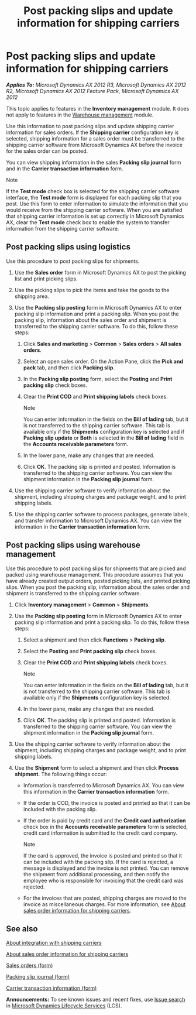 ﻿---
title: Post packing slips and update information for shipping carriers
TOCTitle: Post packing slips and update information for shipping carriers
ms:assetid: b0556c9a-0fa5-4896-8bcb-51cae2804ad5
ms:mtpsurl: https://technet.microsoft.com/en-us/library/Gg232390(v=AX.60)
ms:contentKeyID: 36058961
ms.date: 04/18/2014
mtps_version: v=AX.60
---

# Post packing slips and update information for shipping carriers 


_**Applies To:** Microsoft Dynamics AX 2012 R3, Microsoft Dynamics AX 2012 R2, Microsoft Dynamics AX 2012 Feature Pack, Microsoft Dynamics AX 2012_

This topic applies to features in the **Inventory management** module. It does not apply to features in the [Warehouse management](warehouse-management.md) module.

Use this information to post packing slips and update shipping carrier information for sales orders. If the **Shipping carrier** configuration key is selected, shipping information for a sales order must be transferred to the shipping carrier software from Microsoft Dynamics AX before the invoice for the sales order can be posted.

You can view shipping information in the sales **Packing slip journal** form and in the **Carrier transaction information** form.


> [!NOTE]
> <P>If the <STRONG>Test mode</STRONG> check box is selected for the shipping carrier software interface, the <STRONG>Test mode</STRONG> form is displayed for each packing slip that you post. Use this form to enter information to simulate the information that you would receive from the shipping carrier software. When you are satisfied that shipping carrier information is set up correctly in Microsoft Dynamics AX, clear the <STRONG>Test mode</STRONG> check box to enable the system to transfer information from the shipping carrier software.</P>



## Post packing slips using logistics

Use this procedure to post packing slips for shipments.

1.  Use the **Sales order** form in Microsoft Dynamics AX to post the picking list and print picking slips.

2.  Use the picking slips to pick the items and take the goods to the shipping area.

3.  Use the **Packing slip posting** form in Microsoft Dynamics AX to enter packing slip information and print a packing slip. When you post the packing slip, information about the sales order and shipment is transferred to the shipping carrier software. To do this, follow these steps:
    
    1.  Click **Sales and marketing** \> **Common** \> **Sales orders** \> **All sales orders**.
    
    2.  Select an open sales order. On the Action Pane, click the **Pick and pack** tab, and then click **Packing slip**.
    
    3.  In the **Packing slip posting** form, select the **Posting** and **Print packing slip** check boxes.
    
    4.  Clear the **Print COD** and **Print shipping labels** check boxes.
        

        > [!NOTE]
        > <P>You can enter information in the fields on the <STRONG>Bill of lading</STRONG> tab, but it is not transferred to the shipping carrier software. This tab is available only if the <STRONG>Shipments</STRONG> configuration key is selected and if <STRONG>Packing slip update</STRONG> or <STRONG>Both</STRONG> is selected in the <STRONG>Bill of lading</STRONG> field in the <STRONG>Accounts receivable parameters</STRONG> form.</P>

    
    5.  In the lower pane, make any changes that are needed.
    
    6.  Click **OK**. The packing slip is printed and posted. Information is transferred to the shipping carrier software. You can view the shipment information in the **Packing slip journal** form.

4.  Use the shipping carrier software to verify information about the shipment, including shipping charges and package weight, and to print shipping labels.

5.  Use the shipping carrier software to process packages, generate labels, and transfer information to Microsoft Dynamics AX. You can view the information in the **Carrier transaction information** form.

## Post packing slips using warehouse management

Use this procedure to post packing slips for shipments that are picked and packed using warehouse management. This procedure assumes that you have already created output orders, posted picking lists, and printed picking slips. When you post the packing slip, information about the sales order and shipment is transferred to the shipping carrier software.

1.  Click **Inventory management** \> **Common** \> **Shipments**.

2.  Use the **Packing slip posting** form in Microsoft Dynamics AX to enter packing slip information and print a packing slip. To do this, follow these steps:
    
    1.  Select a shipment and then click **Functions** \> **Packing slip**.
    
    2.  Select the **Posting** and **Print packing slip** check boxes.
    
    3.  Clear the **Print COD** and **Print shipping labels** check boxes.
        

        > [!NOTE]
        > <P>You can enter information in the fields on the <STRONG>Bill of lading</STRONG> tab, but it is not transferred to the shipping carrier software. This tab is available only if the <STRONG>Shipments</STRONG> configuration key is selected.</P>

    
    4.  In the lower pane, make any changes that are needed.
    
    5.  Click **OK**. The packing slip is printed and posted. Information is transferred to the shipping carrier software. You can view the shipment information in the **Packing slip journal** form.

3.  Use the shipping carrier software to verify information about the shipment, including shipping charges and package weight, and to print shipping labels.

4.  Use the **Shipment** form to select a shipment and then click **Process shipment**. The following things occur:
    
      - Information is transferred to Microsoft Dynamics AX. You can view this information in the **Carrier transaction information** form.
    
      - If the order is COD, the invoice is posted and printed so that it can be included with the packing slip.
    
      - If the order is paid by credit card and the **Credit card authorization** check box in the **Accounts receivable parameters** form is selected, credit card information is submitted to the credit card company.
        

        > [!NOTE]
        > <P>If the card is approved, the invoice is posted and printed so that it can be included with the packing slip. If the card is rejected, a message is displayed and the invoice is not printed. You can remove the shipment from additional processing, and then notify the employee who is responsible for invoicing that the credit card was rejected.</P>

    
      - For the invoices that are posted, shipping charges are moved to the invoice as miscellaneous charges. For more information, see [About sales order information for shipping carriers](about-sales-order-information-for-shipping-carriers.md).

## See also

[About integration with shipping carriers](about-integration-with-shipping-carriers.md)

[About sales order information for shipping carriers](about-sales-order-information-for-shipping-carriers.md)

[Sales orders (form)](https://technet.microsoft.com/en-us/library/aa585863\(v=ax.60\))

[Packing slip journal (form)](https://technet.microsoft.com/en-us/library/aa548967\(v=ax.60\))

[Carrier transaction information (form)](https://technet.microsoft.com/en-us/library/hh209503\(v=ax.60\))

  
**Announcements:** To see known issues and recent fixes, use [Issue search](http://go.microsoft.com/fwlink/?linkid=389258) in [Microsoft Dynamics Lifecycle Services](http://go.microsoft.com/fwlink/?linkid=306505) (LCS).

